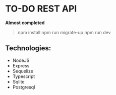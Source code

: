 # TO-DO REST API

**Almost completed**

> npm install
> npm run migrate-up
> npm run dev

## Technologies:
- NodeJS
- Express
- Sequelize
- Typescript
- Sqlite
- Postgresql

